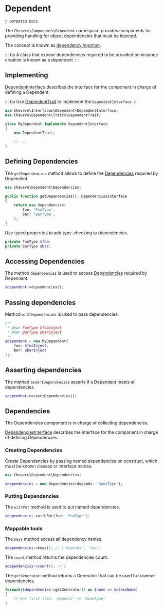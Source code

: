 # Dependent

`🚧 OUTDATED DOCS`

The `Chevere\Components\Dependent` namespace provides components for providing handling for object dependencies that must be injected.

The concept is known as [dependency injection](https://en.wikipedia.org/wiki/Dependency_injection).

::: tip
A class that expose dependencies required to be provided on instance creation is known as a _dependent_.
:::

## Implementing

[DependentInterface](../reference/Chevere/Interfaces/Dependent/DependentInterface.md) describes the interface for the component in charge of defining a Dependent.

::: tip
Use [DependentTrait](../reference/Chevere/Components/Dependent/Traits/DependentTrait.md) to implement the `DependentInterface`.
:::

```php
use Chevere\Interfaces\Dependent\DependentInterface;
use Chevere\Dependent\Traits\DependentTrait;

class MyDependent implements DependentInterface
{
    use DependentTrait;

    // ...
}
```

## Defining Dependencies

The `getDependencies` method allows to define the [Dependencies](#dependencies) required by Dependent.

```php
use Chevere\Dependent\Dependencies;

public function getDependencies(): DependenciesInterface
{
    return new Dependencies(
        foo: 'FooType',
        bar: 'BarType',
    );
}
```

Use typed properties to add type-checking to dependencies.

```php
private FooType $foo;
private BarType $bar;
```

## Accessing Dependencies

The method `dependencies` is used to access [Dependencies](#dependencies) required by Dependent.

```php
$dependent->dependencies();
```

## Passing dependencies

Method `withDependencies` is used to pass dependencies.

```php
/**
 * @var FooType $fooInject
 * @var BarType $barInject
 */
$dependent = new MyDependent(
    foo: $fooInject,
    bar: $barInject
);
```

## Asserting dependencies

The method `assertDependencies` asserts if a Dependent meets all dependencies.

```php
$dependent->assertDependencies();
```

## Dependencies

The Dependencies component is in charge of collecting dependencies.

[DependenciesInterface](../reference/Chevere/Interfaces/Dependent/DependenciesInterface.md) describes the interface for the component in charge of defining Dependencies.

### Creating Dependencies

Create Dependencies by passing named dependencies on construct, which must be known classes or interface names.

```php
use Chevere\Dependent\Dependencies;

$dependencies = new Dependencies(depends: 'SomeType');
```

### Putting Dependencies

The `withPut` method is used to put named dependencies.

```php
$dependencies->withPut(foo: 'FooType');
```

### Mappable tools

The `keys` method access all dependency names.

```php
$dependencies->keys(); // ['depends', 'foo']
```

The `count` method returns the dependencies count.

```php
$dependencies->count(); // 2
```

The `getGenerator` method returns a Generator that can be used to traverse dependencies.

```php
foreach($dependencies->getGenerator() as $name => $className)
{
    // For first item: 'depends' => 'SomeType'
}
```
